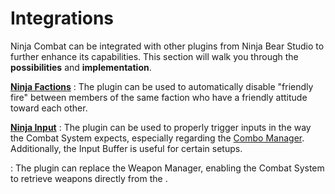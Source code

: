 # Integrations
<primary-label ref="combat"/>

Ninja Combat can be integrated with other plugins from Ninja Bear Studio to further enhance its capabilities. This 
section will walk you through the **possibilities** and **implementation**.

**[Ninja Factions](cbt_integration_factions.md)**
: The **[](fct_overview.md)** plugin can be used to automatically disable "friendly fire" between members 
of the same faction who have a friendly attitude toward each other.

**[Ninja Input](cbt_integration_input.md)**
: The **[](ipt_overview.md)** plugin can be used to properly trigger inputs in the way the Combat System 
expects, especially regarding the [Combo Manager](cbt_combos.md). Additionally, the Input Buffer is useful for certain setups.

**[](cbt_integration_inventory.md)**
: The **[](inv_overview.md)** plugin can replace the Weapon Manager, enabling the Combat System to
retrieve weapons directly from the [](inv_inventory_manager.md).
